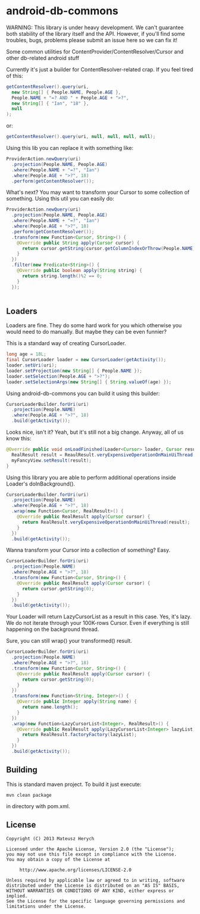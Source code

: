 android-db-commons
==================

WARNING: This library is under heavy development. We can't guarantee both stability of the library itself and the API. However, if you'll find some troubles, bugs, problems please submit an issue here so we can fix it!

Some common utilities for ContentProvider/ContentResolver/Cursor and other db-related android stuff

Currently it's just a builder for ContentResolver-related crap.
If you feel tired of this:
```java
getContentResolver().query(uri, 
  new String[] { People.NAME, People.AGE }, 
  People.NAME + "=? AND " + People.AGE + ">?", 
  new String[] { "Ian", "18" }, 
  null
);
```
or:
```java
getContentResolver().query(uri, null, null, null, null);
```
Using this lib you can replace it with something like:
```java
ProviderAction.newQuery(uri)
  .projection(People.NAME, People.AGE)
  .where(People.NAME + "=?", "Ian")
  .where(People.AGE + ">?", 18)
  .perform(getContentResolver());
```

What's next? You may want to transform your Cursor to some collection of something. Using this util you can easily do:

```java
ProviderAction.newQuery(uri)
  .projection(People.NAME, People.AGE)
  .where(People.NAME + "=?", "Ian")
  .where(People.AGE + ">?", 18)
  .perform(getContentResolver());
  .transform(new Function<Cursor, String>() {
    @Override public String apply(Cursor cursor) {
      return cursor.getString(cursor.getColumnIndexOrThrow(People.NAME));
    }
  })
  .filter(new Predicate<String>() {
    @Override public boolean apply(String string) {
      return string.length()%2 == 0;
    }
  });
  
```
Loaders
-------
Loaders are fine. They do some hard work for you which otherwise you would need to do manually. But maybe they can be even funnier? 

This is a standard way of creating CursorLoader.
```java
long age = 18L;
final CursorLoader loader = new CursorLoader(getActivity());
loader.setUri(uri);
loader.setProjection(new String[] { People.NAME });
loader.setSelection(People.AGE + ">?");
loader.setSelectionArgs(new String[] { String.valueOf(age) });
```
Using android-db-commons you can build it using this builder:
```java
CursorLoaderBuilder.forUri(uri)
  .projection(People.NAME)
  .where(People.AGE + ">?", 18)
  .build(getActivity());
```
Looks nice, isn't it? Yeah, but it's still not a big change. Anyway, all of us know this:
```java
@Override public void onLoadFinished(Loader<Cursor> loader, Cursor result) {
  RealResult result = ReaulResult.veryExpensiveOperationOnMainUiThread(result);
  myFancyView.setResult(result);
}
```
Using this library you are able to perform additional operations inside Loader's doInBackground().
```java
CursorLoaderBuilder.forUri(uri)
  .projection(People.NAME)
  .where(People.AGE + ">?", 18)
  .wrap(new Function<Cursor, RealResult>() {
    @Override public RealResult apply(Cursor cursor) {
      return RealResult.veryExpensiveOperationOnMainUiThread(result);
    }
  })
  .build(getActivity());
```
Wanna transform your Cursor into a collection of something? Easy.
```java
CursorLoaderBuilder.forUri(uri)
  .projection(People.NAME)
  .where(People.AGE + ">?", 18)
  .transform(new Function<Cursor, String>() {
    @Override public RealResult apply(Cursor cursor) {
      return cursor.getString(0);
    }
  })
  .build(getActivity());
```
Your Loader will return LazyCursorList<String> as a result in this case. Yes, it's lazy. We do not iterate through your 100K-rows Cursor. Even if everything is still happening on the background thread. 

Sure, you can still wrap() your transformed() result.
```java
CursorLoaderBuilder.forUri(uri)
  .projection(People.NAME)
  .where(People.AGE + ">?", 18)
  .transform(new Function<Cursor, String>() {
    @Override public RealResult apply(Cursor cursor) {
      return cursor.getString(0);
    }
  })
  .transform(new Function<String, Integer>() {
    @Override public Integer apply(String name) {
      return name.length();
    }
  })
  .wrap(new Function<LazyCursorList<Integer>, RealResult>() {
    @Override public RealResult apply(LazyCursorList<Integer> lazyList) {
      return RealResult.factoryFactory(lazyList);
    }
  })
  .build(getActivity());
```

Building
--------
This is standard maven project. To build it just execute:
```shell
mvn clean package
```
in directory with pom.xml.

License
-------

    Copyright (C) 2013 Mateusz Herych

    Licensed under the Apache License, Version 2.0 (the "License");
    you may not use this file except in compliance with the License.
    You may obtain a copy of the License at

         http://www.apache.org/licenses/LICENSE-2.0

    Unless required by applicable law or agreed to in writing, software
    distributed under the License is distributed on an "AS IS" BASIS,
    WITHOUT WARRANTIES OR CONDITIONS OF ANY KIND, either express or implied.
    See the License for the specific language governing permissions and
    limitations under the License.
